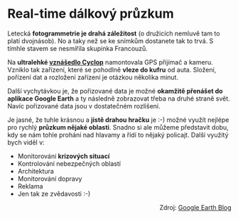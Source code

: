 <!--
title : Real-time dálkový průzkum
author : Roman Ožana <ozana@omdesign.cz>
date : 6.1.2007 16:52:25
tags : GIS, GPS, hardware
-->

# Real-time dálkový průzkum

Letecká **fotogrammetrie je drahá záležitost** (o družicích nemluvě tam to platí dvojnásob). No a taky než se ke snímkům dostanete tak to trvá. S tímhle stavem se nesmířila skupinka Francouzů.

Na **ultralehké [vznášedlo Cyclop][1]** namontovala GPS přijímač a kameru. Vzniklo tak zařízení, které se pohodlně **vleze do kufru** od auta. Složení, pořízení dat a rozložení zařízení je otázkou několika minut.

Další vychytávkou je, že pořizované data je možné **okamžitě přenášet do** **aplikace Google Earth** a ty následně zobrazovat třeba na druhé straně svět. Navíc pořizované data jsou v dostatečném rozlišení.

Je jasné, že tuhle krásnou a **jistě drahou hračku** je :-) možné využít nejlépe pro rychlý **průzkum nějaké oblasti**. Snadno si ale můžeme představit dobu, kdy se nám tohle prohání nad hlavamy a řídí to nějaký policajt. Další využitý bych viděl v:

<ul style="margin-right: 0px;" dir="ltr">
  <li>
    Monitorování <strong>krizových situací</strong>
  </li>
  <li>
    Kontrolování nebezpečných oblastí
  </li>
  <li>
    Architektura
  </li>
  <li>
    Monitorování dopravy
  </li>
  <li>
    Reklama
  </li>
  <li>
    Jen tak ze zvědavosti :-)
  </li>
</ul>

<p style="text-align: right;">
  Zdroj: <a title="Watch Remote Control Plane with Camera Capturing Real-time Images for Google Earth" href="http://www.gearthblog.com/blog/archives/2007/01/watch_remote_control.html">Google Earth Blog</a>
</p>

 [1]: http://www.vision-du-ciel.com/ "Odkaz na stránky o vznášedle Cyclop"
